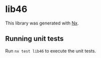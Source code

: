 # lib46

This library was generated with [Nx](https://nx.dev).

## Running unit tests

Run `nx test lib46` to execute the unit tests.
